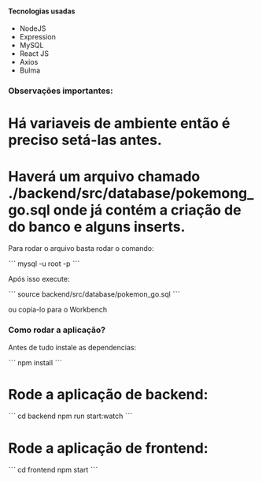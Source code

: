 #### Tecnologias usadas

- NodeJS
- Expression
- MySQL
- React JS
- Axios
- Bulma

### Observações importantes:

# Há variaveis de ambiente então é preciso setá-las antes.

# Haverá um arquivo chamado ./backend/src/database/pokemong_go.sql onde já contém a criação de do banco e alguns inserts.

Para rodar o arquivo basta rodar o comando:

ˋˋˋ
mysql -u root -p
ˋˋˋ

Após isso execute:

ˋˋˋ
source backend/src/database/pokemon_go.sql
ˋˋˋ

ou copia-lo para o Workbench

### Como rodar a aplicação?

Antes de tudo instale as dependencias:

ˋˋˋ
npm install
ˋˋˋ

# Rode a aplicação de backend:

ˋˋˋ
cd backend
npm run start:watch
ˋˋˋ

# Rode a aplicação de frontend:

ˋˋˋ
cd frontend
npm start
ˋˋˋ
